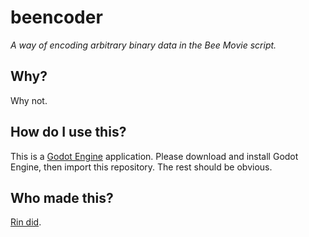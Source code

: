 # beencoder
*A way of encoding arbitrary binary data in the Bee Movie script.*

## Why?
Why not.

## How do I use this?
This is a [Godot Engine](https://godotengine.org) application.
Please download and install Godot Engine, then import this repository.
The rest should be obvious.

## Who made this?
[Rin did](https://twitter.com/lostkagamine).